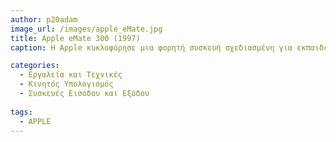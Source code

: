 ```yaml
---
author: p20adam
image_url: /images/apple_eMate.jpg
title: Apple eMate 300 (1997)
caption: Η Apple κυκλοφόρησε μια φορητή συσκευή σχεδιασμένη για εκπαιδευτικούς σκοπούς. Το eMate 300 είχε μια ενσωματωμένη οθόνη αφής και πληκτρολόγιο και ως λειτουργικό σύστημα χρησιμοποιούσε Newton OS της Apple, το οποίο επέτρεπε στους χρήστες να επικοινωνούν με ένα στυλό υποδοχής με το σύστημα.  Στην συσκευή υπήρχε φυσικά ενσωματωμένη μπαταρία με διάρκεια 28 ωρών.

categories:
  - Εργαλεία και Τεχνικές
  - Κινητός Υπολογισμός
  - Συσκευές Εισόδου και Εξόδου
  
tags:
  - APPLE
---
```

